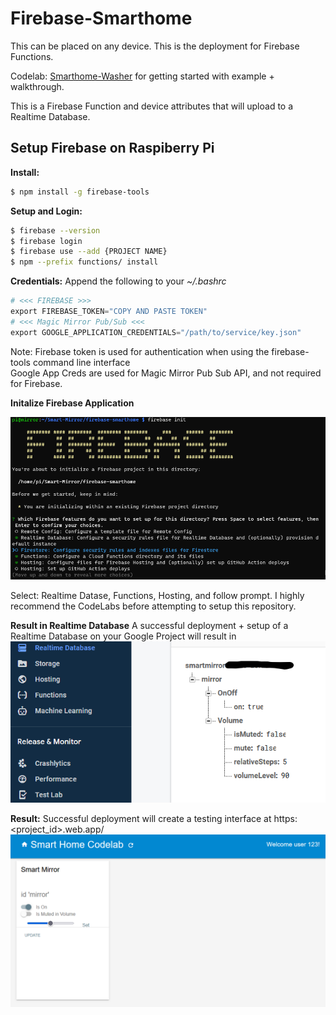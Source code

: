 # Firebase-Smarthome 

This can be placed on any device. This is the deployment for Firebase Functions.

Codelab: [Smarthome-Washer](https://kiosk-dot-codelabs-site.appspot.com/codelabs/smarthome-washer/index.html?index=..%2F..index#1) for getting started with example + walkthrough. 

This is a Firebase Function and device attributes that will upload to a Realtime Database.

## Setup Firebase on Raspiberry Pi 
**Install:**
``` sh
$ npm install -g firebase-tools 
```

**Setup and Login:**
``` sh
$ firebase --version
$ firebase login 
$ firebase use --add {PROJECT NAME}
$ npm --prefix functions/ install 
```

**Credentials:**
Append the following to your *~/.bashrc*
``` python
# <<< FIREBASE >>>
export FIREBASE_TOKEN="COPY AND PASTE TOKEN"
# <<< Magic Mirror Pub/Sub <<<
export GOOGLE_APPLICATION_CREDENTIALS="/path/to/service/key.json"
```
Note: Firebase token is used for authentication when using the firebase-tools command line interface \
Google App Creds are used for Magic Mirror Pub Sub API, and not required for Firebase.  

**Initalize Firebase Application**

![](src/firebase-init.png) 

Select: Realtime Datase, Functions, Hosting, and follow prompt. I highly recommend the CodeLabs before attempting to setup this repository. 

**Result in Realtime Database**
A successful deployment + setup of a Realtime Database on your Google Project will result in ![](src/RealtimeDatabase.png)

**Result:**
Successful deployment will create a testing interface at https:<project_id>.web.app/
![](src/result.png)
